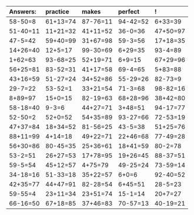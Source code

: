 | Answers: | practice | makes | perfect | ! |
| :--- | :--- | :--- | :--- | :--- |
| 58-50=8 | 61+13=74 | 87-76=11 | 94-42=52 | 6+33=39 | 
| 51-40=11 | 11+21=32 | 41+11=52 | 36-0=36 | 47+50=97 | 
| 47-5=42 | 59+40=99 | 31+67=98 | 59-3=56 | 17+18=35 | 
| 14+26=40 | 12+5=17 | 99-30=69 | 6+29=35 | 93-4=89 | 
| 1+62=63 | 93-68=25 | 52+19=71 | 6+9=15 | 67+29=96 | 
| 56+25=81 | 83-52=31 | 41+17=58 | 69-4=65 | 5+83=88 | 
| 43+16=59 | 51-27=24 | 34+52=86 | 55-29=26 | 82-73=9 | 
| 29-7=22 | 53-52=1 | 33+21=54 | 71-3=68 | 98-82=16 | 
| 8+89=97 | 15+0=15 | 82-19=63 | 68+28=96 | 38+42=80 | 
| 58-18=40 | 9-3=6 | 44+27=71 | 3+48=51 | 94-17=77 | 
| 52-50=2 | 52+0=52 | 54+35=89 | 93-27=66 | 72-53=19 | 
| 47+37=84 | 18+34=52 | 81-56=25 | 43-5=38 | 51+25=76 | 
| 88+11=99 | 4+14=18 | 49+22=71 | 22+46=68 | 77-49=28 | 
| 56+30=86 | 80-45=35 | 25+36=61 | 18+41=59 | 80-2=78 | 
| 53-2=51 | 26+27=53 | 17+78=95 | 19+26=45 | 88-37=51 | 
| 59-5=54 | 45+12=57 | 4+75=79 | 49-25=24 | 73-59=14 | 
| 34-18=16 | 51-33=18 | 35+22=57 | 6+0=6 | 92-40=52 | 
| 42+35=77 | 44+47=91 | 82-28=54 | 6+45=51 | 28-5=23 | 
| 59-55=4 | 23+11=34 | 23+51=74 | 15-1=14 | 20+7=27 | 
| 66-16=50 | 67+18=85 | 37+46=83 | 70-57=13 | 40-19=21 | 
